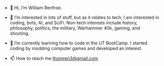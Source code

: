 - 👋 Hi, I’m William Renfroe.

- 👀 I’m interested in lots of stuff, but as it relates to tech, I am interested in coding, bots, AI, and SciFi. Non-tech interests include history, philosophy, politics, the military, Warhammer 40k, gaming, and shooting.

- 🌱 I’m currently learning how to code in the UT BootCamp. I started coding by modding computer games and developed an interest.

- 📫 How to reach me thomren3@gmail.com
